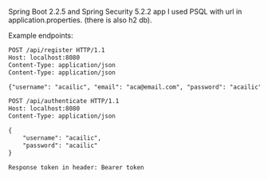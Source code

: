  Spring Boot 2.2.5 and Spring Security 5.2.2 app
I used PSQL with url in application.properties.
(there is also h2 db).
 
Example endpoints:  
```html 
POST /api/register HTTP/1.1
Host: localhost:8080
Content-Type: application/json
Content-Type: application/json

{"username": "acailic", "email": "aca@email.com", "password": "acailic"} 
 ```
```html 
POST /api/authenticate HTTP/1.1
Host: localhost:8080
Content-Type: application/json

{
    "username": "acailic",
    "password": "acailic"
}

Response token in header: Bearer token
```

